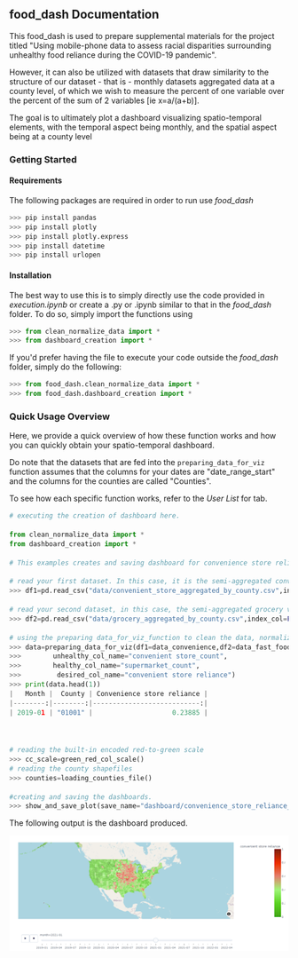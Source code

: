 ## food_dash Documentation

This food_dash is used to prepare supplemental materials for the project titled "Using mobile-phone data to assess racial disparities surrounding unhealthy food reliance during the COVID-19 pandemic". 

However, it can also be utilized with datasets that draw similarity to the structure of our dataset - that is - monthly datasets aggregated data at a county level, of which we wish to measure the percent of one variable over the percent of the sum of 2 variables [ie x=a/(a+b)]. 

The goal is to ultimately plot a dashboard visualizing spatio-temporal elements, with the temporal aspect being monthly, and the spatial aspect being at a county level


### Getting Started

#### Requirements

The following packages are required in order to run use *food_dash*

```python
>>> pip install pandas
>>> pip install plotly
>>> pip install plotly.express
>>> pip install datetime
>>> pip install urlopen
```

#### Installation

The best way to use this is to simply directly use the code provided in *execution.ipynb* or create a .py or .ipynb similar to that in the *food_dash* folder. To do so, simply import the functions using 

```python
>>> from clean_normalize_data import *
>>> from dashboard_creation import *
```

If you'd prefer having the file to execute your code outside the *food_dash* folder, simply do the following:
```python
>>> from food_dash.clean_normalize_data import *
>>> from food_dash.dashboard_creation import *
```

### Quick Usage Overview

Here, we provide a quick overview of how these function works and how you can quickly obtain your spatio-temporal dashboard. 

Do note that the datasets that are fed into the ``preparing_data_for_viz`` function assumes that the columns for your dates are "date_range_start" and the columns for the counties are called "Counties". 

To see how each specific function works, refer to the *User List* for tab. 

```python
# executing the creation of dashboard here. 

from clean_normalize_data import *
from dashboard_creation import *

# This examples creates and saving dashboard for convenience store reliance.

# read your first dataset. In this case, it is the semi-aggregated convenience store visits file
>>> df1=pd.read_csv("data/convenient_store_aggregated_by_county.csv",index_col=False) 

# read your second dataset, in this case, the semi-aggregated grocery visits file
>>> df2=pd.read_csv("data/grocery_aggregated_by_county.csv",index_col=False)

# using the preparing data_for_viz_function to clean the data, normalize it, calculate the "convenience store reliance index" and prepare the data for visualization. 
>>> data=preparing_data_for_viz(df1=data_convenience,df2=data_fast_food
>>>        unhealthy_col_name="convenient store_count",
>>>        healthy_col_name="supermarket_count",
>>>         desired_col_name="convenient store reliance")  
>>> print(data.head(1))
|   Month |  County | Convenience store reliance |
|--------:|--------:|---------------------------:|
| 2019-01 | "01001" |                    0.23885 |



# reading the built-in encoded red-to-green scale
>>> cc_scale=green_red_col_scale()  
# reading the county shapefiles 
>>> counties=loading_counties_file() 

#creating and saving the dashboards. 
>>> show_and_save_plot(save_name="dashboard/convenience_store_reliance_plot.html" attribute_name="convenient store reliance",cc_scale=cc_scale,data=data, counties=counties)
```
The following output is the dashboard produced. 

![dashboard](dash.png)

